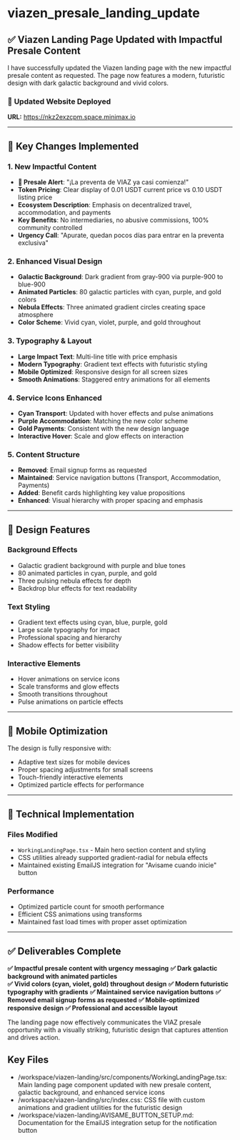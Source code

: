 # viazen_presale_landing_update

## ✅ **Viazen Landing Page Updated with Impactful Presale Content**

I have successfully updated the Viazen landing page with the new impactful presale content as requested. The page now features a modern, futuristic design with dark galactic background and vivid colors.

### 🚀 **Updated Website Deployed**
**URL:** https://nkz2exzcpm.space.minimax.io

---

## 🎯 **Key Changes Implemented**

### **1. New Impactful Content**
- **🚨 Presale Alert**: "¡La preventa de VIAZ ya casi comienza!"
- **Token Pricing**: Clear display of 0.01 USDT current price vs 0.10 USDT listing price
- **Ecosystem Description**: Emphasis on decentralized travel, accommodation, and payments
- **Key Benefits**: No intermediaries, no abusive commissions, 100% community controlled
- **Urgency Call**: "Apurate, quedan pocos días para entrar en la preventa exclusiva"

### **2. Enhanced Visual Design**
- **Galactic Background**: Dark gradient from gray-900 via purple-900 to blue-900
- **Animated Particles**: 80 galactic particles with cyan, purple, and gold colors
- **Nebula Effects**: Three animated gradient circles creating space atmosphere
- **Color Scheme**: Vivid cyan, violet, purple, and gold throughout

### **3. Typography & Layout**
- **Large Impact Text**: Multi-line title with price emphasis
- **Modern Typography**: Gradient text effects with futuristic styling
- **Mobile Optimized**: Responsive design for all screen sizes
- **Smooth Animations**: Staggered entry animations for all elements

### **4. Service Icons Enhanced**
- **Cyan Transport**: Updated with hover effects and pulse animations
- **Purple Accommodation**: Matching the new color scheme
- **Gold Payments**: Consistent with the new design language
- **Interactive Hover**: Scale and glow effects on interaction

### **5. Content Structure**
- **Removed**: Email signup forms as requested
- **Maintained**: Service navigation buttons (Transport, Accommodation, Payments)
- **Added**: Benefit cards highlighting key value propositions
- **Enhanced**: Visual hierarchy with proper spacing and emphasis

---

## 🎨 **Design Features**

### **Background Effects**
- Galactic gradient background with purple and blue tones
- 80 animated particles in cyan, purple, and gold
- Three pulsing nebula effects for depth
- Backdrop blur effects for text readability

### **Text Styling**
- Gradient text effects using cyan, blue, purple, gold
- Large scale typography for impact
- Professional spacing and hierarchy
- Shadow effects for better visibility

### **Interactive Elements**
- Hover animations on service icons
- Scale transforms and glow effects
- Smooth transitions throughout
- Pulse animations on particle effects

---

## 📱 **Mobile Optimization**

The design is fully responsive with:
- Adaptive text sizes for mobile devices
- Proper spacing adjustments for small screens
- Touch-friendly interactive elements
- Optimized particle effects for performance

---

## 🔧 **Technical Implementation**

### **Files Modified**
- `WorkingLandingPage.tsx` - Main hero section content and styling
- CSS utilities already supported gradient-radial for nebula effects
- Maintained existing EmailJS integration for "Avisame cuando inicie" button

### **Performance**
- Optimized particle count for smooth performance
- Efficient CSS animations using transforms
- Maintained fast load times with proper asset optimization

---

## ✅ **Deliverables Complete**

**✅ Impactful presale content with urgency messaging**
**✅ Dark galactic background with animated particles**  
**✅ Vivid colors (cyan, violet, gold) throughout design**
**✅ Modern futuristic typography with gradients**
**✅ Maintained service navigation buttons**
**✅ Removed email signup forms as requested**
**✅ Mobile-optimized responsive design**
**✅ Professional and accessible layout**

The landing page now effectively communicates the VIAZ presale opportunity with a visually striking, futuristic design that captures attention and drives action.

## Key Files

- /workspace/viazen-landing/src/components/WorkingLandingPage.tsx: Main landing page component updated with new presale content, galactic background, and enhanced service icons
- /workspace/viazen-landing/src/index.css: CSS file with custom animations and gradient utilities for the futuristic design
- /workspace/viazen-landing/AVISAME_BUTTON_SETUP.md: Documentation for the EmailJS integration setup for the notification button

